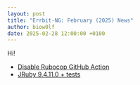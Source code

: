 ```yaml
---
layout: post
title: "Errbit-NG: February (2025) News"
author: biow0lf
date: 2025-02-28 12:00:00 +0100
---
```


Hi!

* [Disable Rubocop GitHub Action](https://github.com/errbit-ng/errbit-ng/pull/249)
* [JRuby 9.4.11.0 + tests](https://github.com/errbit-ng/errbit-ng/pull/261)
